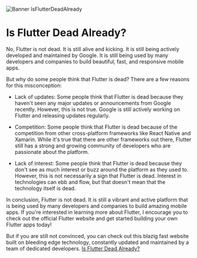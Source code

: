 ![Banner IsFlutterDeadAlready](https://github.com/Alispezzate/isflutterdeadalready/assets/52720679/be56e8d7-14f2-4863-a2b5-2af4b9b3105f)

# Is Flutter Dead Already?

No, Flutter is not dead. It is still alive and kicking. It is still being actively developed and maintained by Google. It is still being used by many developers and companies to build beautiful, fast, and responsive mobile apps.

But why do some people think that Flutter is dead? There are a few reasons for this misconception:

- Lack of updates: Some people think that Flutter is dead because they haven't seen any major updates or announcements from Google recently. However, this is not true. Google is still actively working on Flutter and releasing updates regularly.

- Competition: Some people think that Flutter is dead because of the competition from other cross-platform frameworks like React Native and Xamarin. While it's true that there are other frameworks out there, Flutter still has a strong and growing community of developers who are passionate about the platform.

- Lack of interest: Some people think that Flutter is dead because they don't see as much interest or buzz around the platform as they used to. However, this is not necessarily a sign that Flutter is dead. Interest in technologies can ebb and flow, but that doesn't mean that the technology itself is dead.

In conclusion, Flutter is not dead. It is still a vibrant and active platform that is being used by many developers and companies to build amazing mobile apps. If you're interested in learning more about Flutter, I encourage you to check out the official Flutter website and get started building your own Flutter apps today!

But if you are still not convinced, you can check out this blazig fast website built on bleeding edge technology, constantly updated and maintained by a team of dedicated developers. [Is Flutter Dead Already?](https://isflutterdeadalready.com/)

